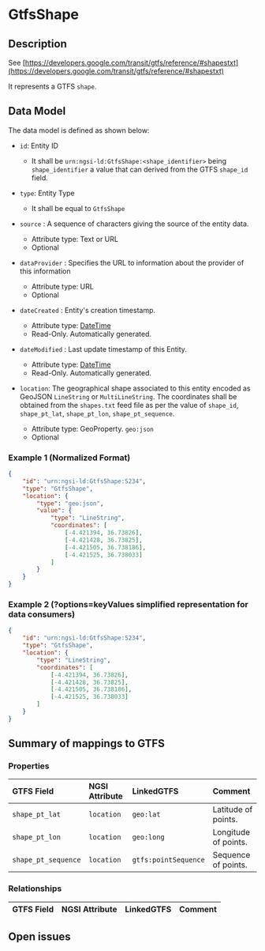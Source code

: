 # GtfsShape

## Description

See
[https://developers.google.com/transit/gtfs/reference/#shapestxt](https://developers.google.com/transit/gtfs/reference/#shapestxt)

It represents a GTFS `shape`.

## Data Model

The data model is defined as shown below:

-   `id`: Entity ID

    -   It shall be `urn:ngsi-ld:GtfsShape:<shape_identifier>` being
        `shape_identifier` a value that can derived from the GTFS `shape_id`
        field.

-   `type`: Entity Type

    -   It shall be equal to `GtfsShape`

- `source` : A sequence of characters giving the source of the entity data.

    -   Attribute type: Text or URL
    -   Optional

- `dataProvider` : Specifies the URL to information about the provider of this information

    -   Attribute type: URL
    -   Optional

-   `dateCreated` : Entity's creation timestamp.

    -   Attribute type: [DateTime](https://schema.org/DateTime)
    -   Read-Only. Automatically generated.

-   `dateModified` : Last update timestamp of this Entity.

    -   Attribute type: [DateTime](https://schema.org/DateTime)
    -   Read-Only. Automatically generated.

-   `location`: The geographical shape associated to this entity encoded as GeoJSON
    `LineString` or `MultiLineString`. The coordinates shall be obtained from
    the `shapes.txt` feed file as per the value of `shape_id`, `shape_pt_lat`, `shape_pt_lon`, `shape_pt_sequence`.
    
    -   Attribute type: GeoProperty. `geo:json`
    -   Optional

### Example 1 (Normalized Format)

```json
{
    "id": "urn:ngsi-ld:GtfsShape:S234",
    "type": "GtfsShape",
    "location": {
        "type": "geo:json",
        "value": {
            "type": "LineString",
            "coordinates": [
                [-4.421394, 36.73826],
                [-4.421428, 36.73825],
                [-4.421505, 36.738186],
                [-4.421525, 36.738033]
            ]
        }
    }
}
```

### Example 2 (?options=keyValues simplified representation for data consumers)

```json
{
    "id": "urn:ngsi-ld:GtfsShape:S234",
    "type": "GtfsShape",
    "location": {
        "type": "LineString",
        "coordinates": [
            [-4.421394, 36.73826],
            [-4.421428, 36.73825],
            [-4.421505, 36.738186],
            [-4.421525, 36.738033]
        ]
    }
}
```

## Summary of mappings to GTFS

### Properties

| GTFS Field            | NGSI Attribute         | LinkedGTFS                  | Comment                                                  |
| :-------------------- | :--------------------- | :-------------------------- | :------------------------------------------------------- |
| `shape_pt_lat`        | `location`             | `geo:lat`                   | Latitude of points.                                      |
| `shape_pt_lon`        | `location`             | `geo:long`                  | Longitude of points.                                     |
| `shape_pt_sequence`   | `location`             | `gtfs:pointSequence`        | Sequence of points.                                      |

### Relationships

| GTFS Field       | NGSI Attribute     | LinkedGTFS           | Comment                                              |
| :--------------- | :----------------- | :------------------- | :--------------------------------------------------- |


## Open issues
